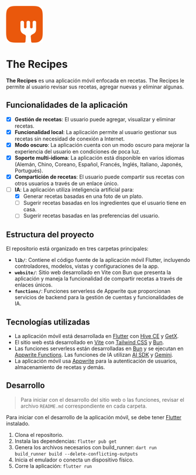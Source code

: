 <img src="./assets/Logo.svg" width="100">

# The Recipes

**The Recipes** es una aplicación móvil enfocada en recetas. The Recipes le permite al usuario revisar sus recetas, agregar nuevas y eliminar algunas.

## Funcionalidades de la aplicación

- [x] **Gestión de recetas**: El usuario puede agregar, visualizar y eliminar recetas.
- [x] **Funcionalidad local**: La aplicación permite al usuario gestionar sus recetas sin necesidad de conexión a Internet.
- [x] **Modo oscuro**: La aplicación cuenta con un modo oscuro para mejorar la experiencia del usuario en condiciones de poca luz.
- [x] **Soporte multi-idioma**: La aplicación está disponible en varios idiomas (Alemán, Chino, Coreano, Español, Francés, Inglés, Italiano, Japonés, Portugués).
- [x] **Compartición de recetas**: El usuario puede compartir sus recetas con otros usuarios a través de un enlace único.
- [ ] **IA**: La aplicación utiliza inteligencia artificial para:
  - [x] Generar recetas basadas en una foto de un plato.
  - [ ] Sugerir recetas basadas en los ingredientes que el usuario tiene en casa.
  - [ ] Sugerir recetas basadas en las preferencias del usuario.

## Estructura del proyecto

El repositorio está organizado en tres carpetas principales:

- **`lib/`**: Contiene el código fuente de la aplicación móvil Flutter, incluyendo controladores, modelos, vistas y configuraciones de la app.
- **`website/`**: Sitio web desarrollado en Vite con Bun que presenta la aplicación y maneja la funcionalidad de compartir recetas a través de enlaces únicos.
- **`functions/`**: Funciones serverless de Appwrite que proporcionan servicios de backend para la gestión de cuentas y funcionalidades de IA.

## Tecnologías utilizadas

- La aplicación móvil está desarrollada en [Flutter](https://flutter.dev/) con [Hive CE](https://pub.dev/packages/hive_ce) y [GetX](https://pub.dev/packages/get).
- El sitio web está desarrollado en [Vite](https://vite.dev/) con [Tailwind CSS](https://tailwindcss.com/) y [Bun](https://bun.sh/).
- Las funciones serverless están desarrolladas en [Bun](https://bun.sh/) y se ejecutan en [Appwrite Functions](https://appwrite.io/products/functions). Las funciones de IA utilizan [AI SDK](https://sdk.vercel.ai/) y [Gemini](https://ai.google.dev/).
- La aplicación móvil usa [Appwrite](https://appwrite.io/) para la autenticación de usuarios, almacenamiento de recetas y demás.

## Desarrollo

> Para iniciar con el desarrollo del sitio web o las funciones, revisar el archivo `README.md` correspondiente en cada carpeta.

Para iniciar con el desarrollo de la aplicación móvil, se debe tener [Flutter](https://flutter.dev/) instalado.

1. Clona el repositorio.
2. Instala las dependencias: `flutter pub get`
3. Genera los archivos necesarios con build_runner: `dart run build_runner build --delete-conflicting-outputs`
4. Inicia el emulador o conecta un dispositivo físico.
5. Corre la aplicación: `flutter run`
